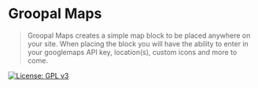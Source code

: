 # Groopal Maps

> Groopal Maps creates a simple map block to be placed anywhere on your site. When placing the block you will have the ability to enter in your googlemaps API key, location(s), custom icons and more to come.

[![License: GPL v3](https://img.shields.io/badge/License-GPLv3-blue.svg)](https://www.gnu.org/licenses/gpl-3.0)
